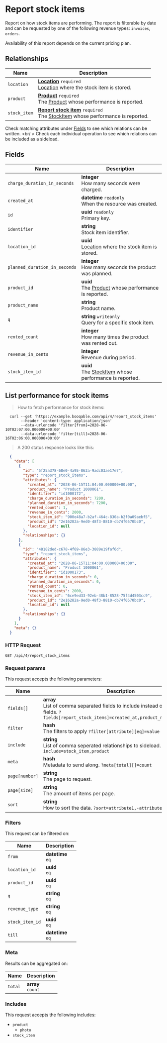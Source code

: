# Report stock items

Report on how stock items are performing. The report is filterable by date
and can be requested by one of the following revenue types:
`invoices`, `orders`.

<aside class="notice">
  Availability of this report depends on the current pricing plan.
</aside>

## Relationships
Name | Description
-- | --
`location` | **[Location](#locations)** `required`<br>[Location](#locations) where the stock item is stored. 
`product` | **[Product](#products)** `required`<br>The [Product](#products) whose performance is reported. 
`stock_item` | **[Report stock item](#report-stock-items)** `required`<br>The [StockItem](#stock-items) whose performance is reported. 


Check matching attributes under [Fields](#report-stock-items-fields) to see which relations can be written.
<br/ >
Check each individual operation to see which relations can be included as a sideload.
## Fields

 Name | Description
-- | --
`charge_duration_in_seconds` | **integer** <br>How many seconds were charged. 
`created_at` | **datetime** `readonly`<br>When the resource was created.
`id` | **uuid** `readonly`<br>Primary key.
`identifier` | **string** <br>Stock item identifier. 
`location_id` | **uuid** <br>[Location](#locations) where the stock item is stored. 
`planned_duration_in_seconds` | **integer** <br>How many seconds the product was planned. 
`product_id` | **uuid** <br>The [Product](#products) whose performance is reported. 
`product_name` | **string** <br>Product name. 
`q` | **string** `writeonly`<br>Query for a specific stock item. 
`rented_count` | **integer** <br>How many times the product was rented out. 
`revenue_in_cents` | **integer** <br>Revenue during period. 
`stock_item_id` | **uuid** <br>The [StockItem](#stock-items) whose performance is reported. 


## List performance for stock items


> How to fetch performance for stock items:

```shell
  curl --get 'https://example.booqable.com/api/4/report_stock_items'
       --header 'content-type: application/json'
       --data-urlencode 'filter[from]=2028-06-10T02:07:00.000000+00:00'
       --data-urlencode 'filter[till]=2028-06-16T02:06:00.000000+00:00'
```

> A 200 status response looks like this:

```json
  {
    "data": [
      {
        "id": "5f25a378-68e0-4a95-863a-9adc03ae17e7",
        "type": "report_stock_items",
        "attributes": {
          "created_at": "2028-06-15T11:04:00.000000+00:00",
          "product_name": "Product 1000061",
          "identifier": "id1000172",
          "charge_duration_in_seconds": 7200,
          "planned_duration_in_seconds": 7200,
          "rented_count": 1,
          "revenue_in_cents": 2000,
          "stock_item_id": "900e48a7-b2af-464c-830a-b2f0a09aebf5",
          "product_id": "2e16282a-9ed0-48f3-8810-cb74f0570bc0",
          "location_id": null
        },
        "relationships": {}
      },
      {
        "id": "48182ded-c678-4f69-86e3-3889e19faf6d",
        "type": "report_stock_items",
        "attributes": {
          "created_at": "2028-06-15T11:04:00.000000+00:00",
          "product_name": "Product 1000061",
          "identifier": "id1000173",
          "charge_duration_in_seconds": 0,
          "planned_duration_in_seconds": 0,
          "rented_count": 0,
          "revenue_in_cents": 2000,
          "stock_item_id": "6ce9ed33-92eb-48b1-8528-75f4d4503cc9",
          "product_id": "2e16282a-9ed0-48f3-8810-cb74f0570bc0",
          "location_id": null
        },
        "relationships": {}
      }
    ],
    "meta": {}
  }
```

### HTTP Request

`GET /api/4/report_stock_items`

### Request params

This request accepts the following parameters:

Name | Description
-- | --
`fields[]` | **array** <br>List of comma separated fields to include instead of the default fields. `?fields[report_stock_items]=created_at,product_name,identifier`
`filter` | **hash** <br>The filters to apply `?filter[attribute][eq]=value`
`include` | **string** <br>List of comma seperated relationships to sideload. `?include=stock_item,product`
`meta` | **hash** <br>Metadata to send along. `?meta[total][]=count`
`page[number]` | **string** <br>The page to request.
`page[size]` | **string** <br>The amount of items per page.
`sort` | **string** <br>How to sort the data. `?sort=attribute1,-attribute2`


### Filters

This request can be filtered on:

Name | Description
-- | --
`from` | **datetime** <br>`eq`
`location_id` | **uuid** <br>`eq`
`product_id` | **uuid** <br>`eq`
`q` | **string** <br>`eq`
`revenue_type` | **string** <br>`eq`
`stock_item_id` | **uuid** <br>`eq`
`till` | **datetime** <br>`eq`


### Meta

Results can be aggregated on:

Name | Description
-- | --
`total` | **array** <br>`count`


### Includes

This request accepts the following includes:

<ul>
  <li>
    <code>product</code>
    <ul>
      <li><code>photo</code></li>
    </ul>
  </li>
  <li><code>stock_item</code></li>
</ul>

